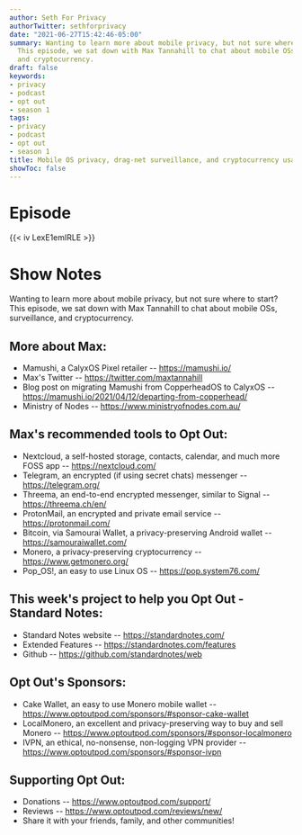```yaml
---
author: Seth For Privacy
authorTwitter: sethforprivacy
date: "2021-06-27T15:42:46-05:00"
summary: Wanting to learn more about mobile privacy, but not sure where to start?
  This episode, we sat down with Max Tannahill to chat about mobile OSs, surveillance,
  and cryptocurrency.
draft: false
keywords:
- privacy
- podcast
- opt out
- season 1
tags:
- privacy
- podcast
- opt out
- season 1
title: Mobile OS privacy, drag-net surveillance, and cryptocurrency usage w/ Max Tannahill
showToc: false
---
```


# Episode

<div id="buzzsprout-player-8768809"></div><script src="https://www.buzzsprout.com/1790481/8768809-mobile-os-privacy-drag-net-surveillance-and-cryptocurrency-usage-w-max-tannahill.js?container_id=buzzsprout-player-8768809&player=small" type="text/javascript" charset="utf-8"></script>

{{< iv LexE1emIRLE >}}

# Show Notes

Wanting to learn more about mobile privacy, but not sure where to start? This episode, we sat down with Max Tannahill to chat about mobile OSs, surveillance, and cryptocurrency.

## More about Max:

- Mamushi, a CalyxOS Pixel retailer -- https://mamushi.io/
- Max's Twitter -- https://twitter.com/maxtannahill
- Blog post on migrating Mamushi from CopperheadOS to CalyxOS -- https://mamushi.io/2021/04/12/departing-from-copperhead/
- Ministry of Nodes -- https://www.ministryofnodes.com.au/

## Max's recommended tools to Opt Out:

- Nextcloud, a self-hosted storage, contacts, calendar, and much more FOSS app -- https://nextcloud.com/
- Telegram, an encrypted (if using secret chats) messenger -- https://telegram.org/
- Threema, an end-to-end encrypted messenger, similar to Signal -- https://threema.ch/en/
- ProtonMail, an encrypted and private email service -- https://protonmail.com/
- Bitcoin, via Samourai Wallet, a privacy-preserving Android wallet -- https://samouraiwallet.com/
- Monero, a privacy-preserving cryptocurrency -- https://www.getmonero.org/
- Pop_OS!, an easy to use Linux OS -- https://pop.system76.com/

## This week's project to help you Opt Out - Standard Notes:

- Standard Notes website -- https://standardnotes.com/
- Extended Features -- https://standardnotes.com/features
- Github -- https://github.com/standardnotes/web

## Opt Out's Sponsors:

- Cake Wallet, an easy to use Monero mobile wallet -- https://www.optoutpod.com/sponsors/#sponsor-cake-wallet
- LocalMonero, an excellent and privacy-preserving way to buy and sell Monero -- https://www.optoutpod.com/sponsors/#sponsor-localmonero
- IVPN, an ethical, no-nonsense, non-logging VPN provider -- https://www.optoutpod.com/sponsors/#sponsor-ivpn

## Supporting Opt Out:

- Donations -- https://www.optoutpod.com/support/
- Reviews -- https://www.optoutpod.com/reviews/new/
- Share it with your friends, family, and other communities!
